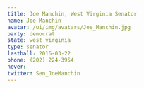 ```yaml
---
title: Joe Manchin, West Virginia Senator
name: Joe Manchin
avatar: /ui/img/avatars/Joe_Manchin.jpg
party: democrat
state: west virginia
type: senator
lasthall: 2016-03-22
phone: (202) 224-3954
never: 
twitter: Sen_JoeManchin
---
```

